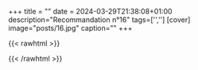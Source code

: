 +++
title = ""
date = 2024-03-29T21:38:08+01:00
description="Recommandation n°16"
tags=['','']
[cover]
image="posts/16.jpg"
caption=""
+++

{{< rawhtml >}}

{{< /rawhtml >}}